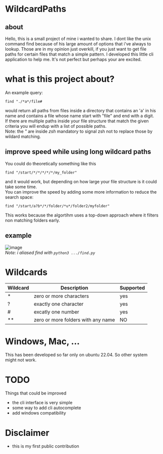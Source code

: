 # WildcardPaths
## about 
Hello, this is a small project of mine i wanted to share.
I dont like the unix command find because of his large amount of options that i've always to lookup.
Those are in my opinion just overkill, if you just want to get file paths for certain files that match a simple pattern.
I developed this little cli application to help me. It's not perfect but perhaps your are excited.
# what is this project about?
An example query:
```
find "./*a*/file#
```
would return all paths from files inside a directory that contains an 'a' in his name and contains a file whose name start with "file" and end with a digit.
\
If there are multiple paths inside your file structure that match the given criteria you will endup with a list of possible paths.
\
Note: the *"* are inside *zsh* mandatory to signal zsh not to replace those by wildard matching.

## improve speed while using long wildcard paths
You could do theoretically something like this
```
find "/start/*/*/*/*/*/my_folder"
```
and it would work, but depending on how large your file structure is it could take some time.
\
You can improve the speed by adding some more information to reduce the search space:
```
find "/start/a?b*/*/folder/*u*/folder2/myfolder"
``` 
This works because the algortihm uses a top-down approach where it filters non matching folders early.

## example
![image](https://user-images.githubusercontent.com/95578637/224540445-3144e657-e48b-49e0-b67c-6a4e5aa6cd9e.png)
\
*Note: i aliased find with `python3 .../find.py`*

# Wildcards 

| Wildcard | Description | Supported |
|--------- | ----------- | --------- |
| * | zero or more characters | yes |
| ? | exactly one character | yes |
| # | excatly one number | yes |
| ** | zero or more folders with any name | NO | 

# Windows, Mac, ...
This has been developed so far only on ubuntu 22.04.
So other system might not work. 

# TODO
Things that could be improved
- the cli interface is very simple
- some way to add cli autocomplete
- add windows compatibility

# Disclaimer
- this is my first public contribution

